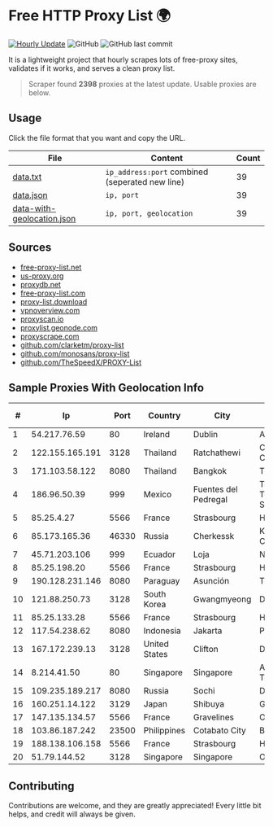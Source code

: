 
# Free HTTP Proxy List 🌍

[![Hourly Update](https://github.com/mertguvencli/http-proxy-list/actions/workflows/main.yml/badge.svg?branch=main)](https://github.com/mertguvencli/http-proxy-list/actions/workflows/main.yml)
![GitHub](https://img.shields.io/github/license/mertguvencli/http-proxy-list)
![GitHub last commit](https://img.shields.io/github/last-commit/mertguvencli/http-proxy-list)

It is a lightweight project that hourly scrapes lots of free-proxy sites, validates if it works, and serves a clean proxy list.


> Scraper found **2398** proxies at the latest update. Usable proxies are below.

## Usage

Click the file format that you want and copy the URL.


|File|Content|Count|
|----|-------|-----|
|[data.txt](https://raw.githubusercontent.com/mertguvencli/http-proxy-list/main/proxy-list/data.txt)|`ip_address:port` combined (seperated new line)|39|
|[data.json](https://raw.githubusercontent.com/mertguvencli/http-proxy-list/main/proxy-list/data.json)|`ip, port`|39|
|[data-with-geolocation.json](https://raw.githubusercontent.com/mertguvencli/http-proxy-list/main/proxy-list/data-with-geolocation.json)|`ip, port, geolocation`|39|

## Sources

* [free-proxy-list.net](https://free-proxy-list.net)
* [us-proxy.org](https://www.us-proxy.org)
* [proxydb.net](http://proxydb.net)
* [free-proxy-list.com](https://free-proxy-list.com/?page=&port=&type%5B%5D=http&type%5B%5D=https&up_time=0&search=Search)
* [proxy-list.download](https://www.proxy-list.download/HTTP)
* [vpnoverview.com](https://vpnoverview.com/privacy/anonymous-browsing/free-proxy-servers)
* [proxyscan.io](https://www.proxyscan.io)
* [proxylist.geonode.com](https://proxylist.geonode.com/api/proxy-list?limit=300&page=1&sort_by=lastChecked&sort_type=desc&protocols=http,https)
* [proxyscrape.com](https://api.proxyscrape.com/v2/?request=displayproxies&protocol=http&timeout=10000&country=all&ssl=all&anonymity=all)
* [github.com/clarketm/proxy-list](https://raw.githubusercontent.com/clarketm/proxy-list/master/proxy-list-raw.txt)
* [github.com/monosans/proxy-list](https://raw.githubusercontent.com/monosans/proxy-list/main/proxies/http.txt)
* [github.com/TheSpeedX/PROXY-List](https://raw.githubusercontent.com/TheSpeedX/PROXY-List/master/http.txt)


## Sample Proxies With Geolocation Info

|#|Ip|Port|Country|City|Internet Service Provider|
|-|--|----|-------|----|-------------------------|
|1|54.217.76.59|80|Ireland|Dublin|Amazon.com, Inc.|
|2|122.155.165.191|3128|Thailand|Ratchathewi|CAT Telecom Public Company Limited|
|3|171.103.58.122|8080|Thailand|Bangkok|True Internet Co., Ltd.|
|4|186.96.50.39|999|Mexico|Fuentes del Pedregal|Total Play Telecomunicaciones SA De CV|
|5|85.25.4.27|5566|France|Strasbourg|Host Europe GmbH|
|6|85.173.165.36|46330|Russia|Cherkessk|Karachaevo-Cherkesskelektrosvyaz|
|7|45.71.203.106|999|Ecuador|Loja|Nedetel S.A|
|8|85.25.198.20|5566|France|Strasbourg|Host Europe GmbH|
|9|190.128.231.146|8080|Paraguay|Asunción|Telecel S.A.|
|10|121.88.250.73|3128|South Korea|Gwangmyeong|DLIVE|
|11|85.25.133.28|5566|France|Strasbourg|Host Europe GmbH|
|12|117.54.238.62|8080|Indonesia|Jakarta|PT IndoInternet|
|13|167.172.239.13|3128|United States|Clifton|DigitalOcean, LLC|
|14|8.214.41.50|80|Singapore|Singapore|Alibaba (US) Technology Co., Ltd.|
|15|109.235.189.217|8080|Russia|Sochi|Dmitriy V. Kozmenko|
|16|160.251.14.122|3129|Japan|Shibuya|GMO Internet, Inc|
|17|147.135.134.57|5566|France|Gravelines|OVH SAS|
|18|103.86.187.242|23500|Philippines|Cotabato City|Bicolandia Cable TV|
|19|188.138.106.158|5566|France|Strasbourg|Host Europe GmbH|
|20|51.79.144.52|3128|Singapore|Singapore|OVH SAS|



## Contributing

Contributions are welcome, and they are greatly appreciated! Every
little bit helps, and credit will always be given.

